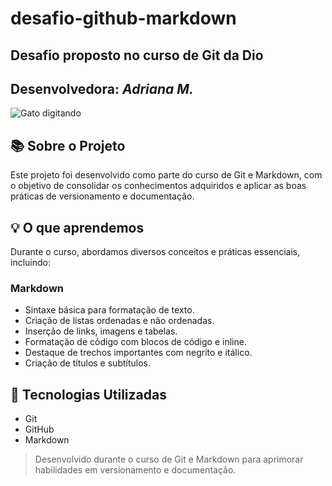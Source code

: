 # desafio-github-markdown

## Desafio proposto no curso de Git da Dio
## Desenvolvedora: _Adriana M._ 

![Gato digitando](https://media.tenor.com/2uyENRmiUt0AAAAC/cat-computer.gif)

## 📚 Sobre o Projeto
Este projeto foi desenvolvido como parte do curso de Git e Markdown, com o objetivo de consolidar os conhecimentos adquiridos e aplicar as boas práticas de versionamento e documentação.

## 💡 O que aprendemos
Durante o curso, abordamos diversos conceitos e práticas essenciais, incluindo:

### Markdown
- Sintaxe básica para formatação de texto.
- Criação de listas ordenadas e não ordenadas.
- Inserção de links, imagens e tabelas.
- Formatação de código com blocos de código e inline.
- Destaque de trechos importantes com negrito e itálico.
- Criação de títulos e subtítulos.

## 🚀 Tecnologias Utilizadas
- Git
- GitHub
- Markdown

> Desenvolvido durante o curso de Git e Markdown para aprimorar habilidades em versionamento e documentação.
